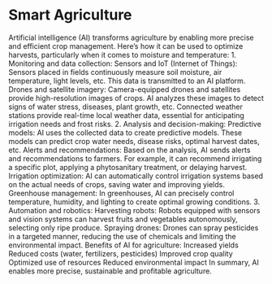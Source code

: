 # Smart Agriculture
Artificial intelligence (AI) transforms agriculture by enabling more precise and efficient crop management. Here’s how it can be used to optimize harvests, particularly when it comes to moisture and temperature:
1.⁠ ⁠Monitoring and data collection:
Sensors and IoT (Internet of Things): Sensors placed in fields continuously measure soil moisture, air temperature, light levels, etc. This data is transmitted to an AI platform.
Drones and satellite imagery: Camera-equipped drones and satellites provide high-resolution images of crops. AI analyzes these images to detect signs of water stress, diseases, plant growth, etc.
Connected weather stations provide real-time local weather data, essential for anticipating irrigation needs and frost risks.
2.⁠ ⁠Analysis and decision-making:
Predictive models: AI uses the collected data to create predictive models. These models can predict crop water needs, disease risks, optimal harvest dates, etc.
Alerts and recommendations: Based on the analysis, AI sends alerts and recommendations to farmers. For example, it can recommend irrigating a specific plot, applying a phytosanitary treatment, or delaying harvest.
Irrigation optimization: AI can automatically control irrigation systems based on the actual needs of crops, saving water and improving yields.
Greenhouse management: In greenhouses, AI can precisely control temperature, humidity, and lighting to create optimal growing conditions.
3.⁠ ⁠Automation and robotics:
Harvesting robots: Robots equipped with sensors and vision systems can harvest fruits and vegetables autonomously, selecting only ripe produce.
Spraying drones: Drones can spray pesticides in a targeted manner, reducing the use of chemicals and limiting the environmental impact.
Benefits of AI for agriculture:
Increased yields
Reduced costs (water, fertilizers, pesticides)
Improved crop quality
Optimized use of resources
Reduced environmental impact
In summary, AI enables more precise, sustainable and profitable agriculture.
